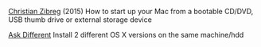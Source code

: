 
[Christian Zibreg](http://www.idownloadblog.com/2015/09/14/how-to-start-up-mac-from-bootable-media/)
(2015) How to start up your Mac from a bootable CD/DVD, USB thumb drive or external storage device

[Ask Different](https://apple.stackexchange.com/questions/69015/install-2-different-os-x-versions-on-the-same-machine-hdd)
Install 2 different OS X versions on the same machine/hdd
